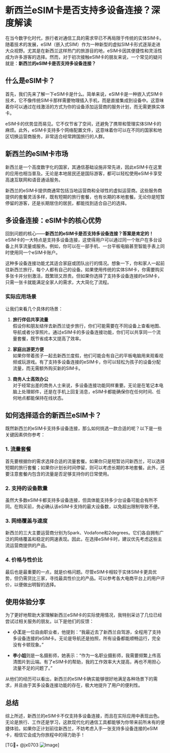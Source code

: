 # 新西兰eSIM卡是否支持多设备连接？深度解读

在当今数字化时代，旅行者对通信工具的需求早已不再局限于传统的实体SIM卡。随着技术的发展，eSIM（嵌入式SIM）作为一种新型的虚拟SIM卡形式逐渐走进大众视野。尤其是在新西兰这样热门的旅游目的地，eSIM卡因其便捷性和灵活性成为许多游客的选择。然而，对于初次接触eSIM卡的朋友来说，一个常见的疑问就是：**新西兰的eSIM卡是否支持多设备连接？**

## 什么是eSIM卡？

首先，我们先来了解一下eSIM卡是什么。简单来说，eSIM卡是一种嵌入式SIM卡技术，它不像传统SIM卡那样需要物理插入手机，而是直接集成到设备中。这意味着你可以通过在线激活的方式为你的设备添加运营商的服务计划，而无需更换实体卡。

eSIM卡的优势显而易见。它不仅节省了空间，还避免了携带和管理实体SIM卡的麻烦。此外，eSIM卡支持多个网络配置文件，这意味着你可以在不同的国家和地区切换运营商服务，非常适合经常跨国旅行的人群。

## 新西兰的eSIM卡市场

新西兰是一个高度数字化的国家，其通信基础设施非常先进，因此eSIM卡在这里的应用也相当普及。无论是本地居民还是国际游客，都可以轻松使用eSIM卡享受高速互联网和语音通话服务。

新西兰的eSIM卡提供商通常包括当地运营商和全球性的虚拟运营商。这些服务商提供的套餐灵活多样，既有短期的旅行套餐，也有长期的本地套餐。无论你是短暂停留的游客，还是长期居住的居民，都能找到适合自己的选择。

## 多设备连接：eSIM卡的核心优势

回到问题的核心——**新西兰的eSIM卡是否支持多设备连接？答案是肯定的！** eSIM卡的一大特点是支持多设备连接，这使得用户可以通过同一个账户在多台设备上共享流量或服务。例如，你可以在一部手机、一台平板电脑甚至智能手表上同时使用同一个eSIM卡账户。

这种多设备连接功能尤其适合家庭或团队出行的情况。想象一下，你和家人一起前往新西兰旅行，每个人都有自己的设备。如果使用传统的实体SIM卡，你需要购买多张卡并分别激活，既繁琐又昂贵。但如果你选择了支持多设备连接的eSIM卡，只需一张卡就能满足全家人的需求，大大简化了流程。

### 实际应用场景

让我们来看几个具体的场景：

1. **旅行伴侣共享流量**  
   假设你和朋友结伴去新西兰徒步旅行，你们可能需要在不同设备上查看地图、导航或者分享照片。通过eSIM卡的多设备连接功能，你们可以共享同一个流量套餐，既节省成本又提高了效率。

2. **家庭出游更方便**  
   如果你带着孩子一起去新西兰度假，他们可能会有自己的平板电脑用来观看视频或玩游戏。有了支持多设备连接的eSIM卡，你可以轻松为孩子的设备分配流量，而无需额外购买新的SIM卡。

3. **商务人士高效办公**  
   对于经常出差的商务人士来说，多设备连接功能同样重要。无论是在笔记本电脑上处理邮件，还是在手机上回复消息，eSIM卡都能确保你在任何时间、任何地点都能保持在线状态。

## 如何选择适合的新西兰eSIM卡？

既然新西兰的eSIM卡支持多设备连接，那么如何挑选一款合适的呢？以下是一些关键因素供你参考：

### 1. 流量套餐
首先要根据你的需求选择合适的流量套餐。如果你只是短暂访问新西兰，可以选择短期的旅行套餐；如果你计划长时间停留，则可以考虑长期的本地套餐。此外，还要注意套餐内包含的流量是否足够支持你的日常使用。

### 2. 支持的设备数量
虽然大多数eSIM卡都支持多设备连接，但具体能支持多少台设备可能会有所不同。在购买前，务必确认该eSIM卡支持的最大设备数，以免超出限制导致不便。

### 3. 网络覆盖与速度
新西兰的三大主要运营商分别为Spark、Vodafone和2degrees。它们各自拥有广泛的网络覆盖和稳定的网速表现。因此，在选择eSIM卡时，建议优先考虑这些主流运营商提供的产品。

### 4. 价格与性价比
最后也是最重要的一点，就是价格问题。尽管eSIM卡相较于实体SIM卡更具优势，但仍需货比三家，寻找最具性价比的产品。可以参考各大电商平台上的用户评价，以便做出明智的选择。

## 使用体验分享

为了更好地帮助大家理解新西兰eSIM卡的实际使用情况，我特别采访了几位已经尝试过相关服务的朋友。以下是他们的反馈：

- **小王**是一位自由职业者，他提到：“我最近去了新西兰自驾游，全程用了支持多设备连接的eSIM卡。无论是导航还是拍照，所有设备都能顺畅运行，完全没有卡顿现象。”
  
- **李小姐**则是一名摄影师，她表示：“作为一名职业摄影师，我需要频繁上传高清图片到云端。有了eSIM卡的帮助，我的工作效率大大提高，再也不用担心流量不足的问题了。”

从他们的经历可以看出，新西兰的eSIM卡确实能够很好地满足各种场景下的需求，并且由于其多设备连接功能的存在，极大地提升了用户的便利性。

## 总结

综上所述，新西兰的eSIM卡不仅支持多设备连接，而且在实际应用中表现出色。无论是旅行、工作还是学习，这款现代化的通信工具都能够为你带来前所未有的便捷体验。如果你正计划前往新西兰，不妨考虑入手一张支持多设备连接的eSIM卡，相信它会成为你旅程中的得力助手！

[TG💪+ @jx0703 ![Image](https://github.com/user-attachments/assets/dbca1d08-cadb-493c-b0ec-ad6f7a83f270)]